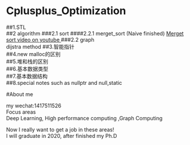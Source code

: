 # Cplusplus_Optimization

##1.STL  
##2 algorithm
###2.1 sort
####2.2.1 merget_sort (Naive finished)
 <a href="http://www.youtube.com/watch?v=CpjVucvAc3g" target="_blank">Merget sort video on youtube </a>
###2.2 graph  
dijstra method 
##3.智能指针  
##4.new malloc的区别  
##5.堆和栈的区别  
##6.基本数据类型  
##7.基本数据结构  
##8.special notes such as nullptr and null,static  

#About me    

my wechat:1417511526    
Focus areas  
Deep Learning, High performance computing ,Graph Computing   

Now I really want to get a job in these areas!  
I will graduate in 2020, after finished my Ph.D    
